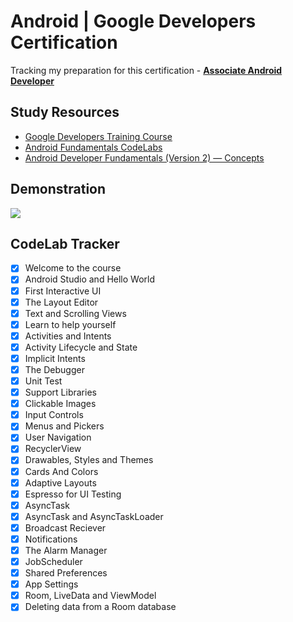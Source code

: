 # Android | Google Developers Certification
Tracking my preparation for this certification - **[Associate Android Developer](https://developers.google.com/certification/associate-android-developer)**

## Study Resources
* [Google Developers Training Course](https://developer.android.com/courses/fundamentals-training/overview-v2)
* [Android Fundamentals CodeLabs](https://codelabs.developers.google.com/android-training/)
* [Android Developer Fundamentals (Version 2) — Concepts](https://google-developer-training.github.io/android-developer-fundamentals-course-concepts-v2/index.html)

## Demonstration
![](/MyApplication/CodeLab-Demo.gif)

## CodeLab Tracker
- [x] Welcome to the course
- [x] Android Studio and Hello World
- [x] First Interactive UI
- [x] The Layout Editor
- [x] Text and Scrolling Views
- [x] Learn to help yourself
- [X] Activities and Intents
- [X] Activity Lifecycle and State
- [X] Implicit Intents
- [X] The Debugger
- [X] Unit Test
- [X] Support Libraries
- [X] Clickable Images
- [X] Input Controls
- [X] Menus and Pickers
- [X] User Navigation
- [X] RecyclerView
- [X] Drawables, Styles and Themes
- [X] Cards And Colors
- [X] Adaptive Layouts
- [X] Espresso for UI Testing
- [X] AsyncTask
- [X] AsyncTask and AsyncTaskLoader
- [X] Broadcast Reciever
- [X] Notifications
- [X] The Alarm Manager
- [X] JobScheduler
- [X] Shared Preferences
- [X] App Settings
- [X] Room, LiveData and ViewModel
- [X] Deleting data from a Room database
